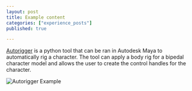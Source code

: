 ```yaml
---
layout: post
title: Example content
categories: ["experience_posts"]
published: true

---
```


[Autorigger](https://autorigger.wixsite.com/capstone) is a python tool that 
can be ran in Autodesk Maya to automatically rig a character. The tool can apply
a body rig for a bipedal character model and allows the user to create the control 
handles for the character. 

<!-- Embed a picture here -->
![Autorigger Example](assets/images/autorigger_example.png "Autorigger Example")





<!-- Embed a video from vimeo here -->